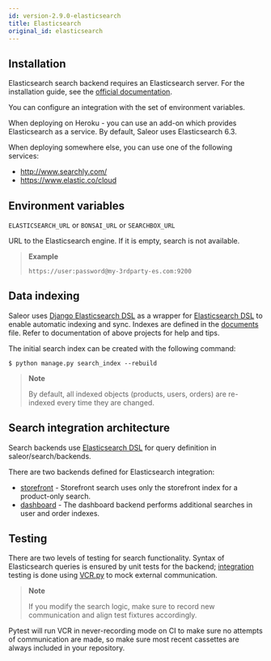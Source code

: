 ```yaml
---
id: version-2.9.0-elasticsearch
title: Elasticsearch
original_id: elasticsearch
---
```


## Installation

Elasticsearch search backend requires an Elasticsearch server. 
For the installation guide, see the [official documentation](https://www.elastic.co/guide/en/elasticsearch/reference/current/index.html).

You can configure an integration with the set of environment variables. 

When deploying on Heroku - you can use an add-on which provides Elasticsearch as a service. By default, Saleor uses Elasticsearch 6.3.

When deploying somewhere else, you can use one of the following services:

* http://www.searchly.com/
* https://www.elastic.co/cloud


## Environment variables

`ELASTICSEARCH_URL` or `BONSAI_URL` or `SEARCHBOX_URL`

URL to the Elasticsearch engine. If it is empty, search is not available.

> **Example** 
>
>`https://user:password@my-3rdparty-es.com:9200`


## Data indexing

Saleor uses [Django Elasticsearch DSL](https://github.com/sabricot/django-elasticsearch-dsl) as a wrapper for [Elasticsearch DSL](https://github.com/elastic/elasticsearch-dsl-py) to enable automatic indexing and sync. 
Indexes are defined in the [documents](https://github.com/saleor/saleor/search/documents.py) file. 
Refer to documentation of above projects for help and tips.

The initial search index can be created with the following command:

```console
$ python manage.py search_index --rebuild
```

> **Note**
>
> By default, all indexed objects (products, users, orders) are re-indexed every time they are changed.


## Search integration architecture

Search backends use [Elasticsearch DSL](https://github.com/elastic/elasticsearch-dsl-py) for query definition in saleor/search/backends.

There are two backends defined for Elasticsearch integration: 
* [storefront](https://github.com/mirumee/saleor/blob/master/saleor/search/backends/elasticsearch_storefront.py) - Storefront search uses only the storefront index for a product-only search.
* [dashboard](https://github.com/mirumee/saleor/blob/master/saleor/search/backends/elasticsearch_dashboard.py) - The dashboard backend performs additional searches in user and order indexes.


## Testing

There are two levels of testing for search functionality. 
Syntax of Elasticsearch queries is ensured by unit tests for the backend; [integration](https://github.com/saleor/saleor/tests/test_search.py) testing is done using [VCR.py](https://github.com/kevin1024/vcrpy) to mock external communication. 

> **Note**
>
> If you modify the search logic, make sure to record new communication and align test fixtures accordingly.

 Pytest will run VCR in never-recording mode on CI to make sure no attempts of communication are made, so make sure most recent cassettes are always included in your repository.